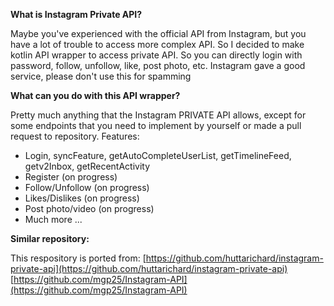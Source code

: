 **What is Instagram Private API?** 

Maybe you've experienced with the official API from Instagram, but you have a lot of trouble to access more complex API. So I decided to make kotlin API wrapper to access private API. So you can directly login with password, follow, unfollow, like, post photo, etc. Instagram gave a good service, please don't use this for spamming


**What can you do with this API wrapper?** 

Pretty much anything that the Instagram PRIVATE API allows, except for some endpoints that you need to implement by yourself or made a pull request to repository.
Features:
  - Login, syncFeature, getAutoCompleteUserList, getTimelineFeed, getv2Inbox, getRecentActivity
  - Register (on progress)
  - Follow/Unfollow (on progress)
  - Likes/Dislikes (on progress)
  - Post photo/video (on progress)
  - Much more ...
  
    
**Similar repository:**

This respository is ported from:
[https://github.com/huttarichard/instagram-private-api](https://github.com/huttarichard/instagram-private-api)
[https://github.com/mgp25/Instagram-API](https://github.com/mgp25/Instagram-API)
